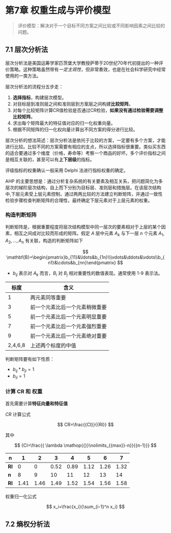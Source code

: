 # 第7章 权重生成与评价模型

> 评价模型：解决对于一个目标不同方案之间比较或不同影响因素之间比较的问题。

## 7.1 层次分析法

层次分析法是美国运筹学家匹茨堡大学教授萨蒂于20世纪70年代初提出的一种评价策略。这种策略虽然带有*一定主观性*，但非常奏效，也是在社会科学研究中经常使用的一类方法。

层次分析法的流程分五步走：

1. **选择指标**，构建层次模型。
2. 对目标层到准则层之间和准则层到方案层之间构建**比较矩阵**。
3. 对每个比较矩阵计算CR值检验是否通过CR检验，**如果没有通过检验需要调整比较矩阵**。
4. 求出每个矩阵最大的特征值对应的归一化权重向量。
5. 根据不同矩阵的归一化权向量计算出不同方案的得分进行比较。

层次分析的想法简述：层次分析法是依托于比较的方案，一定要有多个方案，才能进行比较。比较不同的方案需要有相应的支点，所以选择指标很重要。类似买东西的适合要通过多个维度（价格，寿命等）考察一个商品的好坏。多个评价指标之间是相互关联的，甚至可以有**上下层级**的指标。

评级指标的权重确认一般采用 Delphi 法进行指标权重的确定。

AHP 的主要思想是：通过分析复杂系统的有关要素及相互关系，把问题简化为多层次的梯阶层次结构，自上而下分别为目标层、准则层和措施层。在该层次结构中,下层元素受上层元素控制，通过两两比较的方法建立判断矩阵，并通过一致性检验步骤检查判断矩阵的合理性，最终确定下层元素对于上层元素的权重。

### 构造判断矩阵

判断矩阵是，根据重要程度将层次结构模型中同一层次的要素相对于上层的某个因素，相互之间成对比较而形成的矩阵。假定 $A$ 层中元素 $A_k$ 与下一层 $n$ 个元素 $A_1,A_2,...,A_n$ 有关联，构造的判断矩阵如下

$$
\mathbf{B}=\begin{pmatrix}b_{11}&\ldots&b_{1n}\\\vdots&\ddots&\vdots\\b_{n1}&\cdots&b_{nn}\end{pmatrix}
$$

- $b_{ij}$ 表示对 $A_k$ 而言，$B_i$ 对 $B_j$ 相对重要性的数值表现。通常使用 1-9 表示法。

|标度| 含义|
|---------|----------|
| 1| 两元素同等重要|
| 3| 前一个元素比后一个元素稍微重要|
| 5| 前一个元素比后一个元素明显重要|
| 7| 前一个元素比后一个元素强烈重要|
| 9| 前一个元素比后一个元素绝对重要|
|2,4,6,8|上述两个标度的中值|

判断矩阵要有如下性质：

- $b_{ij}*b_{ji} = 1$
- $b_{ii}=1$

### 计算 CR 和 权重

首先需要计算**特征向量和特征值**

$CR$ 计算公式

$$
CR=\frac{{CI}}{{RI}}
$$

其中

$$
{CI=\frac{{ \lambda \mathop{{}}\nolimits_{{max}}-n}}{{n-1}}}
$$

| n      | 1    | 2    | 3    | 4    | 5    | 6    | 7    |
| ------ | ---- | ---- | ---- | ---- | ---- | ---- | ---- |
| **RI** | 0    | 0    | 0.52 | 0.89 | 1.12 | 1.26 | 1.32 |
| **n**  | 8    | 9    | 10   | 11   | 12   | 13   | 14   |
| **RI** | 1.41 | 1.46 | 1.49 | 1.52 | 1.54 | 1.56 | 1.58 |

权重归一化公式

$$
x_i=\frac{x_i}{\sum_{i-1}^n x_i}
$$

## 7.2 熵权分析法
